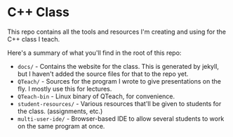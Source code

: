 # C++ Class
This repo contains all the tools and resources I'm creating and using for the C++ class I teach.

Here's a summary of what you'll find in the root of this repo:

* `docs/` - Contains the website for the class. This is generated
by jekyll, but I haven't added the source files for that to the repo yet.
* `QTeach/` - Sources for the program I wrote to give presentations on the fly.
I mostly use this for lectures.
* `QTeach-bin` - Linux binary of QTeach, for convenience.
* `student-resources/` - Various resources that'll be given to students for the class. (assignments, etc.)
* `multi-user-ide/` - Browser-based IDE to allow several students to work on the same program at once.
